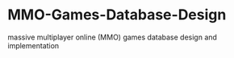 # MMO-Games-Database-Design
massive multiplayer online (MMO) games database design and implementation

